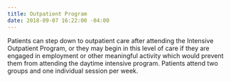 ```yaml
---
title: Outpatient Program
date: 2018-09-07 16:22:00 -04:00
---
```


Patients can step down to outpatient care after attending the Intensive Outpatient Program, or they may begin in this level of care if they are engaged in employment or other meaningful activity which would prevent them from attending the daytime intensive program.  Patients attend two groups and one individual session per week.
